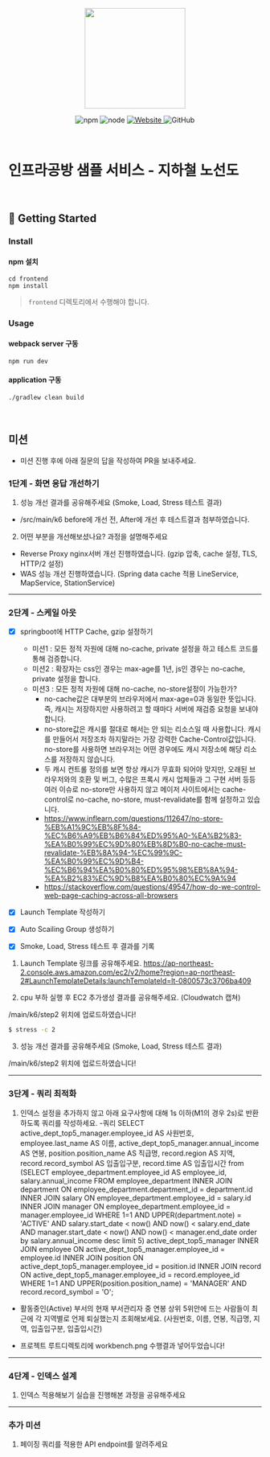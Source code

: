 <p align="center">
    <img width="200px;" src="https://raw.githubusercontent.com/woowacourse/atdd-subway-admin-frontend/master/images/main_logo.png"/>
</p>
<p align="center">
  <img alt="npm" src="https://img.shields.io/badge/npm-%3E%3D%205.5.0-blue">
  <img alt="node" src="https://img.shields.io/badge/node-%3E%3D%209.3.0-blue">
  <a href="https://edu.nextstep.camp/c/R89PYi5H" alt="nextstep atdd">
    <img alt="Website" src="https://img.shields.io/website?url=https%3A%2F%2Fedu.nextstep.camp%2Fc%2FR89PYi5H">
  </a>
  <img alt="GitHub" src="https://img.shields.io/github/license/next-step/atdd-subway-service">
</p>

<br>

# 인프라공방 샘플 서비스 - 지하철 노선도

<br>

## 🚀 Getting Started

### Install
#### npm 설치
```
cd frontend
npm install
```
> `frontend` 디렉토리에서 수행해야 합니다.

### Usage
#### webpack server 구동
```
npm run dev
```
#### application 구동
```
./gradlew clean build
```
<br>

## 미션

* 미션 진행 후에 아래 질문의 답을 작성하여 PR을 보내주세요.


### 1단계 - 화면 응답 개선하기
1. 성능 개선 결과를 공유해주세요 (Smoke, Load, Stress 테스트 결과)
  - /src/main/k6 before에 개선 전, After에 개선 후 테스트결과 첨부하였습니다.
  
2. 어떤 부분을 개선해보셨나요? 과정을 설명해주세요
  - Reverse Proxy nginx서버 개선 진행하였습니다. (gzip 압축, cache 설정, TLS, HTTP/2 설정)
  - WAS 성능 개선 진행하였습니다. (Spring data cache 적용 LineService, MapService, StationService)

---

### 2단계 - 스케일 아웃
 - [x] springboot에 HTTP Cache, gzip 설정하기
   - 미션1 : 모든 정적 자원에 대해 no-cache, private 설정을 하고 테스트 코드를 통해 검증합니다.
   - 미션2 : 확장자는 css인 경우는 max-age를 1년, js인 경우는 no-cache, private 설정을 합니다.
   - 미션3 : 모든 정적 자원에 대해 no-cache, no-store설정이 가능한가?
     - no-cache값은 대부분의 브라우저에서 max-age=0과 동일한 뜻입니다. 즉, 캐시는 저장하지만 사용하려고 할 때마다 서버에 재검증 요청을 보내야 합니다.
     - no-store값은 캐시를 절대로 해서는 안 되는 리소스일 때 사용합니다. 캐시를 만들어서 저장조차 하지말라는 가장 강력한 Cache-Control값입니다. no-store를 사용하면 브라우저는 어떤 경우에도 캐시 저장소에 해당 리소스를 저장하지 않습니다.
     - 두 캐시 컨트롤 정의를 보면 항상 캐시가 무효화 되어야 맞지만, 오래된 브라우저와의 호환 및 버그, 수많은 프록시 캐시 업체들과 그 구현 서버 등등 여러 이슈로 no-store만 사용하지 않고 메이저 사이트에서는 cache-control로 no-cache, no-store, must-revalidate를 함께 설정하고 있습니다.
     - https://www.inflearn.com/questions/112647/no-store-%EB%A1%9C%EB%8F%84-%EC%B6%A9%EB%B6%84%ED%95%A0-%EA%B2%83-%EA%B0%99%EC%9D%80%EB%8D%B0-no-cache-must-revalidate-%EB%8A%94-%EC%99%9C-%EA%B0%99%EC%9D%B4-%EC%B6%94%EA%B0%80%ED%95%98%EB%8A%94-%EA%B2%83%EC%9D%B8%EA%B0%80%EC%9A%94
     - https://stackoverflow.com/questions/49547/how-do-we-control-web-page-caching-across-all-browsers
    
 - [x] Launch Template 작성하기
 - [x] Auto Scailing Group 생성하기
 - [x] Smoke, Load, Stress 테스트 후 결과를 기록

1. Launch Template 링크를 공유해주세요.
https://ap-northeast-2.console.aws.amazon.com/ec2/v2/home?region=ap-northeast-2#LaunchTemplateDetails:launchTemplateId=lt-0800573c3706ba409

2. cpu 부하 실행 후 EC2 추가생성 결과를 공유해주세요. (Cloudwatch 캡쳐)

/main/k6/step2 위치에 업로드하였습니다!

```sh
$ stress -c 2
```

3. 성능 개선 결과를 공유해주세요 (Smoke, Load, Stress 테스트 결과)

/main/k6/step2 위치에 업로드하였습니다!

---

### 3단계 - 쿼리 최적화

1. 인덱스 설정을 추가하지 않고 아래 요구사항에 대해 1s 이하(M1의 경우 2s)로 반환하도록 쿼리를 작성하세요.
-쿼리
   SELECT
   active_dept_top5_manager.employee_id AS 사원번호,
   employee.last_name AS 이름,
   active_dept_top5_manager.annual_income AS 연봉,
   position.position_name AS 직급명,
   record.region AS 지역,
   record.record_symbol AS 입출입구분,
   record.time AS 입출입시간
   from
   (SELECT
   employee_department.employee_id AS employee_id,
   salary.annual_income
   FROM employee_department
   INNER JOIN department ON employee_department.department_id = department.id
   INNER JOIN salary ON employee_department.employee_id = salary.id
   INNER JOIN manager ON employee_department.employee_id = manager.employee_id
   WHERE 1=1
   AND UPPER(department.note) = 'ACTIVE'
   AND salary.start_date < now() AND now() < salary.end_date
   AND manager.start_date < now() AND now() < manager.end_date
   order by salary.annual_income desc limit 5) active_dept_top5_manager
   INNER JOIN employee ON active_dept_top5_manager.employee_id = employee.id
   INNER JOIN position ON active_dept_top5_manager.employee_id = position.id
   INNER JOIN record ON active_dept_top5_manager.employee_id = record.employee_id
   WHERE 1=1
   AND UPPER(position.position_name) = 'MANAGER'
   AND record.record_symbol = 'O';

- 활동중인(Active) 부서의 현재 부서관리자 중 연봉 상위 5위안에 드는 사람들이 최근에 각 지역별로 언제 퇴실했는지 조회해보세요. (사원번호, 이름, 연봉, 직급명, 지역, 입출입구분, 입출입시간)

- 프로젝트 루트디렉토리에 workbench.png 수행결과 넣어두었습니다!

---

### 4단계 - 인덱스 설계

1. 인덱스 적용해보기 실습을 진행해본 과정을 공유해주세요

---

### 추가 미션

1. 페이징 쿼리를 적용한 API endpoint를 알려주세요
